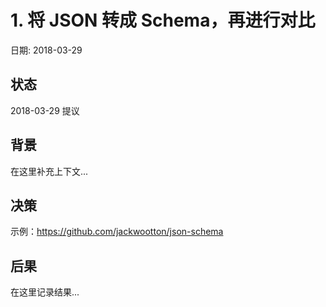# 1. 将 JSON 转成 Schema，再进行对比

日期: 2018-03-29

## 状态

2018-03-29 提议

## 背景

在这里补充上下文...

## 决策

示例：https://github.com/jackwootton/json-schema

## 后果

在这里记录结果...
